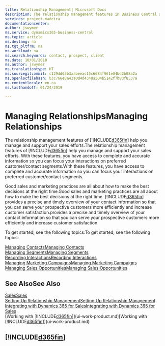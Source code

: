 ```yaml
---
title: Relationship Management| Microsoft Docs
description: The relationship management features in Business Central support your sales efforts and let you access information about contacts and prospects so you can serve customers efficiently.
services: project-madeira
documentationcenter: 
author: jswymer
ms.service: dynamics365-business-central
ms.topic: article
ms.devlang: na
ms.tgt_pltfrm: na
ms.workload: na
ms.search.keywords: contact, prospect, client
ms.date: 10/01/2018
ms.author: jswymer
ms.translationtype: HT
ms.sourcegitcommit: c129dd63b3aabeeac15c6684f961e04bd2b08a2a
ms.openlocfilehash: b3c766e8a43a0d4d4348a504b5142f7b83f8537a
ms.contentlocale: en-ca
ms.lasthandoff: 01/24/2019

---
```

# <a name="managing-relationships"></a><span data-ttu-id="10915-103">Managing Relationships</span><span class="sxs-lookup"><span data-stu-id="10915-103">Managing Relationships</span></span>
<span data-ttu-id="10915-104">The relationship management features of [!INCLUDE[d365fin](includes/d365fin_md.md)] help you manage and support your sales efforts.</span><span class="sxs-lookup"><span data-stu-id="10915-104">The relationship management features of [!INCLUDE[d365fin](includes/d365fin_md.md)] help you manage and support your sales efforts.</span></span> <span data-ttu-id="10915-105">With these features, you have access to complete and accurate information so you can focus your interactions on preferred customer/contact segments.</span><span class="sxs-lookup"><span data-stu-id="10915-105">With these features, you have access to complete and accurate information so you can focus your interactions on preferred customer/contact segments.</span></span>

<span data-ttu-id="10915-106">Good sales and marketing practices are all about how to make the best decisions at the right time.</span><span class="sxs-lookup"><span data-stu-id="10915-106">Good sales and marketing practices are all about how to make the best decisions at the right time.</span></span> [!INCLUDE[d365fin](includes/d365fin_md.md)] <span data-ttu-id="10915-107">provides a precise and timely overview of your contact information so that you can serve your prospective customers more efficiently and increase customer satisfaction.</span><span class="sxs-lookup"><span data-stu-id="10915-107">provides a precise and timely overview of your contact information so that you can serve your prospective customers more efficiently and increase customer satisfaction.</span></span>

<span data-ttu-id="10915-108">To get started, see the following topics:</span><span class="sxs-lookup"><span data-stu-id="10915-108">To get started, see the following topics:</span></span>

[<span data-ttu-id="10915-109">Managing Contacts</span><span class="sxs-lookup"><span data-stu-id="10915-109">Managing Contacts</span></span>](marketing-contacts.md)  
[<span data-ttu-id="10915-110">Managing Segments</span><span class="sxs-lookup"><span data-stu-id="10915-110">Managing Segments</span></span>](marketing-segments.md)  
[<span data-ttu-id="10915-111">Recording Interactions</span><span class="sxs-lookup"><span data-stu-id="10915-111">Recording Interactions</span></span>](marketing-interactions.md)  
[<span data-ttu-id="10915-112">Managing Marketing Campaigns</span><span class="sxs-lookup"><span data-stu-id="10915-112">Managing Marketing Campaigns</span></span>](marketing-campaigns.md)  
[<span data-ttu-id="10915-113">Managing Sales Opportunities</span><span class="sxs-lookup"><span data-stu-id="10915-113">Managing Sales Opportunities</span></span>](marketing-manage-sales-opportunities.md)

## <a name="see-also"></a><span data-ttu-id="10915-114">See Also</span><span class="sxs-lookup"><span data-stu-id="10915-114">See Also</span></span>
[<span data-ttu-id="10915-115">Sales</span><span class="sxs-lookup"><span data-stu-id="10915-115">Sales</span></span>](sales-manage-sales.md)  
[<span data-ttu-id="10915-116">Setting Up Relationship Management</span><span class="sxs-lookup"><span data-stu-id="10915-116">Setting Up Relationship Management</span></span>](marketing-setup-marketing.md)  
[<span data-ttu-id="10915-117">Integrating with Dynamics 365 for Sales</span><span class="sxs-lookup"><span data-stu-id="10915-117">Integrating with Dynamics 365 for Sales</span></span>](marketing-integrate-dynamicscrm.md)  
<span data-ttu-id="10915-118">[Working with [!INCLUDE[d365fin](includes/d365fin_md.md)]](ui-work-product.md)</span><span class="sxs-lookup"><span data-stu-id="10915-118">[Working with [!INCLUDE[d365fin](includes/d365fin_md.md)]](ui-work-product.md)</span></span>  

## [!INCLUDE[d365fin](includes/free_trial_md.md)]  

